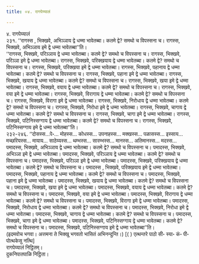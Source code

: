 ```yaml
---
title: ०४. रागपेय्यालं

---
```

४. रागपेय्यालं  
२३१. ‘‘रागस्स , भिक्खवे, अभिञ्ञाय द्वे धम्मा भावेतब्बा। कतमे द्वे? समथो च विपस्सना च। रागस्स, भिक्खवे, अभिञ्ञाय इमे द्वे धम्मा भावेतब्बा’’ति।  
‘‘रागस्स, भिक्खवे, परिञ्ञाय द्वे धम्मा भावेतब्बा। कतमे द्वे? समथो च विपस्सना च। रागस्स, भिक्खवे, परिञ्ञा इमे द्वे धम्मा भावेतब्बा। रागस्स, भिक्खवे, परिक्खयाय द्वे धम्मा भावेतब्बा। कतमे द्वे? समथो च विपस्सना च। रागस्स, भिक्खवे, परिक्खया इमे द्वे धम्मा भावेतब्बा। रागस्स, भिक्खवे, पहानाय द्वे धम्मा भावेतब्बा। कतमे द्वे? समथो च विपस्सना च। रागस्स, भिक्खवे, पहाना इमे द्वे धम्मा भावेतब्बा। रागस्स, भिक्खवे, खयाय द्वे धम्मा भावेतब्बा। कतमे द्वे? समथो च विपस्सना च। रागस्स, भिक्खवे, खया इमे द्वे धम्मा भावेतब्बा। रागस्स, भिक्खवे, वयाय द्वे धम्मा भावेतब्बा। कतमे द्वे? समथो च विपस्सना च। रागस्स, भिक्खवे, वया इमे द्वे धम्मा भावेतब्बा। रागस्स, भिक्खवे, विरागाय द्वे धम्मा भावेतब्बा। कतमे द्वे? समथो च विपस्सना च। रागस्स, भिक्खवे, विरागा इमे द्वे धम्मा भावेतब्बा। रागस्स, भिक्खवे, निरोधाय द्वे धम्मा भावेतब्बा। कतमे द्वे? समथो च विपस्सना च। रागस्स, भिक्खवे, निरोधा इमे द्वे धम्मा भावेतब्बा। रागस्स, भिक्खवे, चागाय द्वे धम्मा भावेतब्बा। कतमे द्वे? समथो च विपस्सना च। रागस्स, भिक्खवे, चागा इमे द्वे धम्मा भावेतब्बा। रागस्स, भिक्खवे, पटिनिस्सग्गाय द्वे धम्मा भावेतब्बा। कतमे द्वे? समथो च विपस्सना च। रागस्स, भिक्खवे, पटिनिस्सग्गाय इमे द्वे धम्मा भावेतब्बा’’ति।  
२३२-२४६. ‘‘दोसस्स…पे॰… मोहस्स… कोधस्स… उपनाहस्स… मक्खस्स… पळासस्स… इस्साय… मच्छरियस्स… मायाय… साठेय्यस्स… थम्भस्स… सारम्भस्स… मानस्स… अतिमानस्स… मदस्स… पमादस्स, भिक्खवे, अभिञ्ञाय द्वे धम्मा भावेतब्बा। कतमे द्वे? समथो च विपस्सना च। पमादस्स, भिक्खवे, अभिञ्ञा इमे द्वे धम्मा भावेतब्बा। पमादस्स, भिक्खवे, परिञ्ञाय द्वे धम्मा भावेतब्बा। कतमे द्वे? समथो च विपस्सना च। पमादस्स, भिक्खवे, परिञ्ञा इमे द्वे धम्मा भावेतब्बा। पमादस्स, भिक्खवे, परिक्खयाय द्वे धम्मा भावेतब्बा। कतमे द्वे? समथो च विपस्सना च। पमादस्स , भिक्खवे, परिक्खयाय इमे द्वे धम्मा भावेतब्बा। पमादस्स, भिक्खवे, पहानाय द्वे धम्मा भावेतब्बा। कतमे द्वे? समथो च विपस्सना च। पमादस्स, भिक्खवे, पहाना इमे द्वे धम्मा भावेतब्बा। पमादस्स, भिक्खवे, खयाय द्वे धम्मा भावेतब्बा। कतमे द्वे? समथो च विपस्सना च। पमादस्स, भिक्खवे, खया इमे द्वे धम्मा भावेतब्बा। पमादस्स, भिक्खवे, वयाय द्वे धम्मा भावेतब्बा। कतमे द्वे? समथो च विपस्सना च। पमादस्स, भिक्खवे, वया इमे द्वे धम्मा भावेतब्बा। पमादस्स, भिक्खवे, विरागाय द्वे धम्मा भावेतब्बा। कतमे द्वे? समथो च विपस्सना च। पमादस्स, भिक्खवे, विरागा इमे द्वे धम्मा भावेतब्बा। पमादस्स, भिक्खवे, निरोधाय द्वे धम्मा भावेतब्बा। कतमे द्वे? समथो च विपस्सना च। पमादस्स, भिक्खवे, निरोधा इमे द्वे धम्मा भावेतब्बा। पमादस्स, भिक्खवे, चागाय द्वे धम्मा भावेतब्बा। कतमे द्वे? समथो च विपस्सना च। पमादस्स, भिक्खवे, चागा इमे द्वे धम्मा भावेतब्बा। पमादस्स, भिक्खवे, पटिनिस्सग्गाय द्वे धम्मा भावेतब्बा। कतमे द्वे? समथो च विपस्सना च। पमादस्स, भिक्खवे, पटिनिस्सग्गाय इमे द्वे धम्मा भावेतब्बा’’ति।  
(इदमवोच भगवा। अत्तमना ते भिक्खू भगवतो भासितं अभिनन्दुन्ति।) [( ) एत्थन्तरे पाठो सी॰ स्या॰ कं॰ पी॰ पोत्थकेसु नत्थि]  
रागपेय्यालं निट्ठितम्।  
दुकनिपातपाळि निट्ठिता।  
